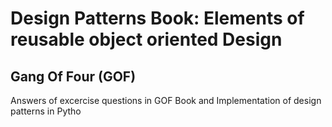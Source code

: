# Design Patterns Book: Elements of reusable object oriented Design
## Gang Of Four (GOF)

Answers of excercise questions in GOF Book and Implementation of design patterns in Pytho
